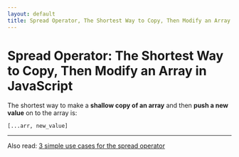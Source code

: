 ```yaml
---
layout: default
title: Spread Operator, The Shortest Way to Copy, Then Modify an Array in JavaScript 
---
```


# Spread Operator: The Shortest Way to Copy, Then Modify an Array in JavaScript 

The shortest way to make a **shallow copy of an array** and then **push a new value** on to the array is:

`[...arr, new_value]`

***

Also read: [3 simple use cases for the spread operator](2023-09-24-JavaScript-spread-operator.md)
